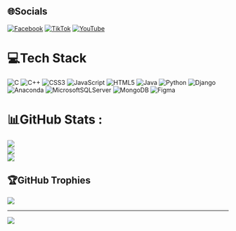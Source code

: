 
## 🌐Socials
[![Facebook](https://img.shields.io/badge/Facebook-%231877F2.svg?logo=Facebook&logoColor=white)](https://www.facebook.com/sonnees2012) [![TikTok](https://img.shields.io/badge/TikTok-%23000000.svg?logo=TikTok&logoColor=white)](https://www.tiktok.com/@sonnees2012) [![YouTube](https://img.shields.io/badge/YouTube-%23FF0000.svg?logo=YouTube&logoColor=white)](https://www.youtube.com/@sonnees) 

# 💻Tech Stack
![C](https://img.shields.io/badge/c-%2300599C.svg?style=plastic&logo=c&logoColor=white) ![C++](https://img.shields.io/badge/c++-%2300599C.svg?style=plastic&logo=c%2B%2B&logoColor=white) ![CSS3](https://img.shields.io/badge/css3-%231572B6.svg?style=plastic&logo=css3&logoColor=white) ![JavaScript](https://img.shields.io/badge/javascript-%23323330.svg?style=plastic&logo=javascript&logoColor=%23F7DF1E) ![HTML5](https://img.shields.io/badge/html5-%23E34F26.svg?style=plastic&logo=html5&logoColor=white) ![Java](https://img.shields.io/badge/java-%23ED8B00.svg?style=plastic&logo=java&logoColor=white) ![Python](https://img.shields.io/badge/python-3670A0?style=plastic&logo=python&logoColor=ffdd54) ![Django](https://img.shields.io/badge/django-%23092E20.svg?style=plastic&logo=django&logoColor=white) ![Anaconda](https://img.shields.io/badge/Anaconda-%2344A833.svg?style=plastic&logo=anaconda&logoColor=white) ![MicrosoftSQLServer](https://img.shields.io/badge/Microsoft%20SQL%20Sever-CC2927?style=plastic&logo=microsoft%20sql%20server&logoColor=white) ![MongoDB](https://img.shields.io/badge/MongoDB-%234ea94b.svg?style=plastic&logo=mongodb&logoColor=white) 	![Figma](https://img.shields.io/badge/figma-%23F24E1E.svg?style=plastic&logo=figma&logoColor=white)
# 📊GitHub Stats :
![](https://github-readme-stats.vercel.app/api?username=sonnees&theme=radical&hide_border=false&include_all_commits=false&count_private=false)<br/>
![](https://github-readme-streak-stats.herokuapp.com/?user=sonnees&theme=radical&hide_border=false)<br/>
![](https://github-readme-stats.vercel.app/api/top-langs/?username=sonnees&theme=radical&hide_border=false&include_all_commits=false&count_private=false&layout=compact)

## 🏆GitHub Trophies
![](https://github-trophies.vercel.app/?username=sonnees&theme=radical&no-frame=false&no-bg=false&margin-w=4)


---
[![](https://visitcount.itsvg.in/api?id=sonnees&icon=0&color=0)](https://visitcount.itsvg.in)
